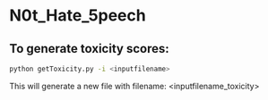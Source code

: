 # N0t_Hate_5peech

## To generate toxicity scores:

```bash
python getToxicity.py -i <inputfilename>
```
This will generate a new file with filename: <inputfilename_toxicity>
